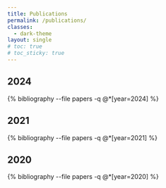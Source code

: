```yaml
---
title: Publications
permalink: /publications/
classes:
  - dark-theme
layout: single
# toc: true
# toc_sticky: true
---
```


## 2024

{% bibliography --file papers -q @*[year=2024] %}

## 2021

{% bibliography --file papers -q @*[year=2021] %}

## 2020

{% bibliography --file papers -q @*[year=2020] %}